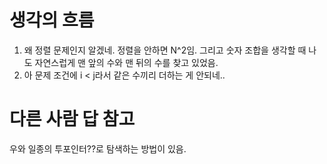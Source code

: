 # 생각의 흐름
1. 왜 정렬 문제인지 알겠네. 정렬을 안하면 N^2임. 그리고 숫자 조합을 생각할 때 나도 자연스럽게 맨 앞의 수와 맨 뒤의 수를 찾고 있었음.
2. 아 문제 조건에 i < j라서 같은 수끼리 더하는 게 안되네..

# 다른 사람 답 참고
우와 일종의 투포인터??로 탐색하는 방법이 있음.
